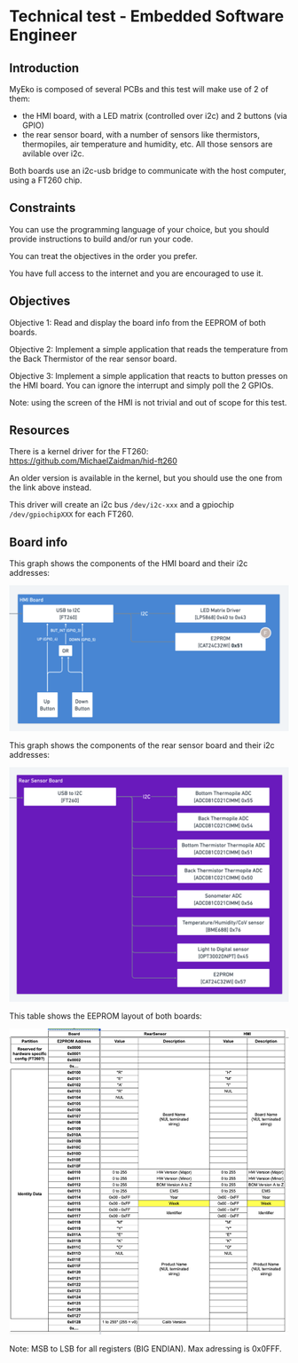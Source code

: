 # Technical test - Embedded Software Engineer

## Introduction

MyEko is composed of several PCBs and this test will make use of 2 of them:

* the HMI board, with a LED matrix (controlled over i2c) and 2 buttons (via GPIO)
* the rear sensor board, with a number of sensors like thermistors, thermopiles, air temperature and humidity, etc. All those sensors are avilable over i2c.

Both boards use an i2c-usb bridge to communicate with the host computer, using a FT260 chip.

## Constraints

You can use the programming language of your choice, but you should provide instructions to build and/or run your code.

You can treat the objectives in the order you prefer.

You have full access to the internet and you are encouraged to use it.

## Objectives

Objective 1: Read and display the board info from the EEPROM of both boards.

Objective 2: Implement a simple application that reads the temperature from the Back Thermistor of the rear sensor board.

Objective 3: Implement a simple application that reacts to button presses on the HMI board. You can ignore the interrupt and simply poll the 2 GPIOs.

Note: using the screen of the HMI is not trivial and out of scope for this test.

## Resources

There is a kernel driver for the FT260: https://github.com/MichaelZaidman/hid-ft260

An older version is available in the kernel, but you should use the one from the link above instead.

This driver will create an i2c bus `/dev/i2c-xxx` and a gpiochip `/dev/gpiochipXXX` for each FT260.

## Board info

This graph shows the components of the HMI board and their i2c addresses:

[![HMI board](assets/hmi_board_spec.png)](assets/hmi_board_spec.png)

This graph shows the components of the rear sensor board and their i2c addresses:

[![Rear sensor board](assets//rear_sensor_board_spec.png)](assets/rear_sensor_board_spec.png)

This table shows the EEPROM layout of both boards:

[![EEPROM layout](assets/eeprom_layout.png)](assets/eeprom_layout.png)

Note: MSB to LSB for all registers (BIG ENDIAN). Max adressing is 0x0FFF.
